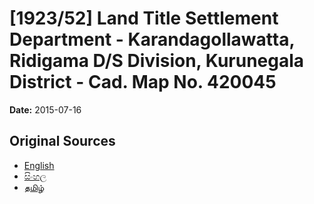 # [1923/52] Land Title Settlement Department - Karandagollawatta, Ridigama D/S Division, Kurunegala District - Cad. Map No. 420045

**Date:** 2015-07-16

## Original Sources

- [English](https://documents.gov.lk/view/extra-gazettes/2015/7/1923-52_E.pdf)
- [සිංහල](https://documents.gov.lk/view/extra-gazettes/2015/7/1923-52_S.pdf)
- [தமிழ்](https://documents.gov.lk/view/extra-gazettes/2015/7/1923-52_T.pdf)
